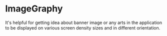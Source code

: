 # ImageGraphy
It's helpful for getting idea about banner image or any arts in the application to be displayed on various screen density sizes and in different orientation.
